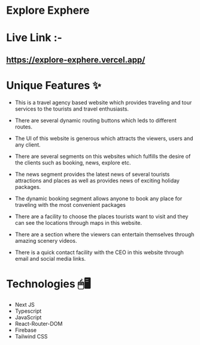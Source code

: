 # Explore Exphere
# Live Link :-
## https://explore-exphere.vercel.app/

# Unique Features ✨
- This is a travel agency based website which provides traveling and tour services to the tourists and travel enthusiasts.

- There are several dynamic routing buttons which leds to different routes.

- The UI of this website is generous which attracts the viewers, users and any client.

- There are several segments on this websites which fulfills the desire of the clients such as booking, news, explore etc.

- The news segment provides the latest news of several tourists attractions and places as well as provides news of exciting holiday packages.

- The dynamic booking segment allows anyone to book any place for traveling with the most convenient packages

- There are a facility to choose the places tourists want to visit and they can see the locations through maps in this website.

- There are a section where the viewers can entertain themselves through amazing scenery videos.

- There is a quick contact facility with the CEO in this website through email and social media links.

# Technologies 🖱🖥
- Next JS
- Typescript
- JavaScript
- React-Router-DOM
- Firebase
- Tailwind CSS